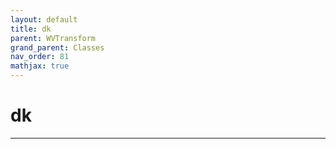 ```yaml
---
layout: default
title: dk
parent: WVTransform
grand_parent: Classes
nav_order: 81
mathjax: true
---
```


#  dk




---

